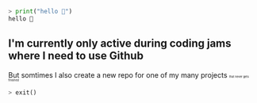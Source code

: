 ```python
> print("hello 👋")
hello 👋
```

## I'm currently only active during coding jams where I need to use Github
But somtimes I also create a new repo for one of my many projects <sub><sup><sub><sup><sub>that never gets finished</sub></sup></sub></sup></sub>

```python
> exit()
```
